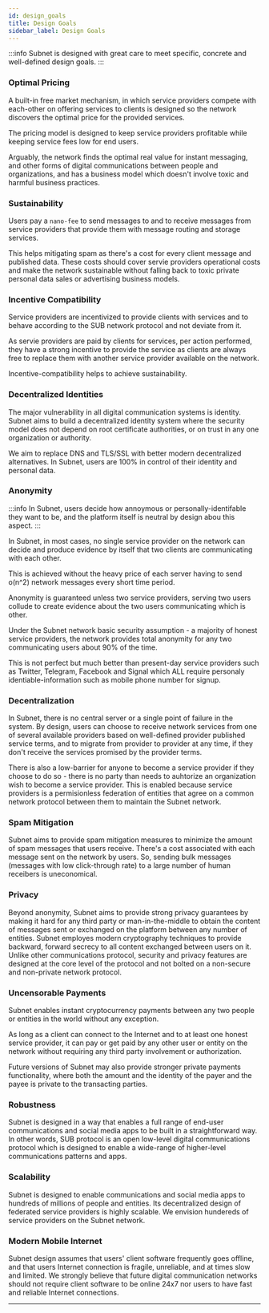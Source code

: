 ```yaml
---
id: design_goals
title: Design Goals
sidebar_label: Design Goals
---
```

:::info
Subnet is designed with great care to meet specific, concrete and well-defined design goals.
:::

### Optimal Pricing
A built-in free market mechanism, in which service providers compete with each-other on offering services to clients is designed so the network discovers the optimal price for the provided services.

The pricing model is designed to keep service providers profitable while keeping service fees low for end users.

Arguably, the network finds the optimal real value for instant messaging, and other forms of digital communications between people and organizations, and has a business model which doesn't involve toxic and harmful business practices.

### Sustainability
Users pay a `nano-fee` to send messages to and to receive messages from service providers that provide them with message routing and storage services.

This helps mitigating spam as there's a cost for every client message and published data. These costs should cover servie providers operational costs and make the network sustainable without falling back to toxic private personal data sales or advertising business models.

### Incentive Compatibility
Service providers are incentivized to provide clients with services and to behave according to the SUB network protocol and not deviate from it.

As servie providers are paid by clients for services, per action performed, they have a strong incentive to provide the service as clients are always free to replace them with another service provider available on the network.

Incentive-compatibility helps to achieve sustainability.

### Decentralized Identities
The major vulnerability in all digital communication systems is identity. Subnet aims to build a decentralized identity system where the security model does not depend on root certificate authorities, or on trust in any one organization or authority.

We aim to replace DNS and TLS/SSL with better modern decentralized alternatives. In Subnet, users are 100% in control of their identity and personal data.

### Anonymity

:::info
In Subnet, users decide how annoymous or personally-identifable they want to be, and the platform itself is neutral by design abou this aspect.
:::

In Subnet, in most cases, no single service provider on the network can decide and produce evidence by itself that two clients are communicating with each other.

This is achieved without the heavy price of each server having to send o(n^2) network messages every short time period.

Anonymity is guaranteed unless two service providers, serving two users collude to create evidence about the two users communicating which is other.

Under the Subnet network basic security assumption - a majority of honest service providers, the network provides total anonymity for any two communicating users about 90% of the time.

This is not perfect but much better than present-day service providers such as Twitter, Telegram, Facebook and Signal which ALL require personaly identiable-information such as mobile phone number for signup.

### Decentralization
In Subnet, there is no central server or a single point of failure in the system. By design, users can choose to receive network services from one of several available providers based on well-defined provider published service terms, and to migrate from provider to provider at any time, if they don't receive the services promised by the provider terms.

There is also a low-barrier for anyone to become a service provider if they choose to do so - there is no party than needs to auhtorize an organization wish to become a service provider. This is enabled because service providers is a permisionless federation of entities that agree on a common network protocol between them to maintain the Subnet network.

### Spam Mitigation
Subnet aims to provide spam mitigation measures to minimize the amount of spam messages that users receive. There's a cost associated with each message sent on the network by users. So, sending bulk messages (messages with low click-through rate) to a large number of human receibers is uneconomical.

### Privacy
Beyond anonymity, Subnet aims to provide strong privacy guarantees by making it hard for any third party or man-in-the-middle to obtain the content of messages sent or exchanged on the platform between any number of entities. Subnet employes modern cryptography techniques to provide backward, forward secrecy to all content exchanged between users on it. Unlike other communications protocol, security and privacy features are designed at the core level of the protocol and not bolted on a non-secure and non-private network protocol.

### Uncensorable Payments
Subnet enables instant cryptocurrency payments between any two people or entities in the world without any exception.

As long as a client can connect to the Internet and to at least one honest service provider, it can pay or get paid by any other user or entity on the network without requiring any third party involvement or authorization.

Future versions of Subnet may also provide stronger private payments functionality, where both the amount and the identity of the payer and the payee is private to the transacting parties.

### Robustness
Subnet is designed in a way that enables a full range of end-user communications and social media apps to be built in a straightforward way. In other words, SUB protocol is an open low-level digital communications protocol which is designed to enable a wide-range of higher-level communications patterns and apps.

### Scalability
Subnet is designed to enable communications and social media apps to hundreds of millions of people and entities. Its decentralized design of federated service providers is highly scalable. We envision hundereds of service providers on the Subnet network.

### Modern Mobile Internet
Subnet design assumes that users' client software frequently goes offline, and that users Internet connection is fragile, unreliable, and at times slow and limited. We strongly believe that future digital communication networks should not require client software to be online 24x7 nor users to have fast and reliable Internet connections.

---
